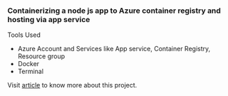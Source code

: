 ### Containerizing a node js app to Azure container registry and hosting via app service

Tools Used

- Azure Account and Services like App service, Container Registry, Resource group
- Docker
- Terminal

Visit [article](https://dev.to/keneojiteli/deploy-a-docker-app-to-app-services-on-azure-5d3h) to know more about this project.
